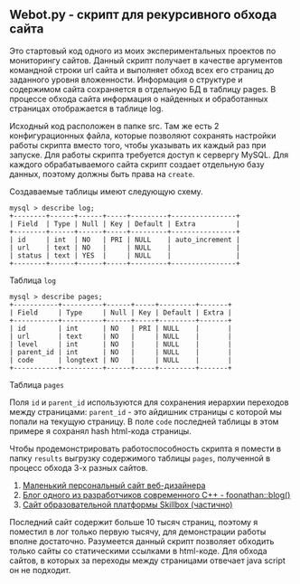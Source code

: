 ## Webot.py - скрипт для рекурсивного обхода сайта

Это стартовый код одного из моих экспериментальных проектов по мониторингу сайтов. Данный скрипт получает в качестве аргументов командной строки url сайта и выполняет обход всех его страниц до заданного уровня вложенности. Информация о структуре и содержимом сайта сохраняется в отдельную БД в таблицу pages. В процессе обхода сайта информация о найденных и обработанных страницах отображается в таблице log. 

Исходный код расположен в папке src. Там же есть 2 конфигурационных файла, которые позволяют сохранять настройки работы скрипта вместо того, чтобы указывать их каждый раз при запуске. Для работы скрипта требуется доступ к сервергу MySQL. Для каждого обрабатываемого сайта скрипт создает отдельную базу данных, поэтому должны быть права на `create`.

Создаваемые таблицы имеют следующую схему.
```
mysql > describe log;
+--------+------+------+-----+---------+----------------+
| Field  | Type | Null | Key | Default | Extra          |
+--------+------+------+-----+---------+----------------+
| id     | int  | NO   | PRI | NULL    | auto_increment |
| url    | text | NO   |     | NULL    |                |
| status | text | YES  |     | NULL    |                |
+--------+------+------+-----+---------+----------------+
```
Таблица `log`

```
mysql > describe pages;
+-----------+----------+------+-----+---------+-------+
| Field     | Type     | Null | Key | Default | Extra |
+-----------+----------+------+-----+---------+-------+
| id        | int      | NO   | PRI | NULL    |       |
| url       | text     | NO   |     | NULL    |       |
| level     | int      | NO   |     | NULL    |       |
| parent_id | int      | NO   |     | NULL    |       |
| code      | longtext | NO   |     | NULL    |       |
+-----------+----------+------+-----+---------+-------+
```
Таблица `pages`

Поля `id` и `parent_id` используются для сохранения иерархии переходов между страницами: `parent_id` - это айдишник страницы с которой мы попали на текущую страницу. В поле `code` последней таблицы в этом примере я сохранял hash html-кода страницы.

Чтобы продемонстрировать работоспособность скрипта я помести в папку `results` выгрузку содержимого таблицы `pages`, полученной в процесс обхода 3-х разных сайтов.

1. [Маленький персональный сайт веб-дизайнера](./results/anatkalinsi_com.log)
2. [Блог одного из разработчиков современного С++ - foonathan::blog()](./results/foonathan_net.log)
3. [Сайт образовательной платформы Skillbox (частично)](./results/skillbox_com.log)

Последний сайт содержит больше 10 тысяч страниц, поэтому я поместил в лог только первую тысячу, для демонстрации работы вполне достаточно. Разумеется данный скрипт позволяет обходить только сайты со статическими ссылками в html-коде. Для обхода сайтов, в которых за переходы между страницами отвечает java script он не подходит.
